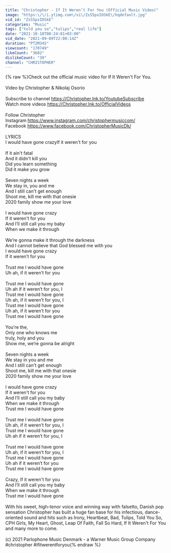 ```yaml
---
title: "Christopher - If It Weren’t For You (Official Music Video)"
image: "https:\/\/i.ytimg.com\/vi\/ZsS5pxIOSkE\/hqdefault.jpg"
vid_id: "ZsS5pxIOSkE"
categories: "Music"
tags: ["told you so","tulips","real life"]
date: "2021-10-18T08:24:01+03:00"
vid_date: "2021-09-09T22:00:14Z"
duration: "PT2M34S"
viewcount: "170749"
likeCount: "3602"
dislikeCount: "39"
channel: "CHRISTOPHER"
---
```

{% raw %}Check out the official music video for If It Weren't For You.<br /><br />Video by Christopher &amp; Nikolaj Osorio<br /><br />Subscribe to channel <a rel="nofollow" target="blank" href="https://Christopher.lnk.to/YoutubeSubscribe">https://Christopher.lnk.to/YoutubeSubscribe</a><br />Watch more videos <a rel="nofollow" target="blank" href="https://Christopher.lnk.to/OfficialVideos">https://Christopher.lnk.to/OfficialVideos</a> <br /><br />Follow Christopher <br />Instagram <a rel="nofollow" target="blank" href="https://www.instagram.com/christophermusiccom/">https://www.instagram.com/christophermusiccom/</a><br />Facebook <a rel="nofollow" target="blank" href="https://www.facebook.com/ChristopherMusicDk/">https://www.facebook.com/ChristopherMusicDk/</a><br /><br />LYRICS<br />I would have gone crazyIf it weren't for you<br /> <br />If it ain't fatal<br />And it didn't kill you<br />Did you learn something<br />Did it make you grow <br /> <br />Seven nights a week<br />We stay in, you and me <br />And I still can't get enough <br />Shoot me, kill me with that onesie<br />2020 family show me your love <br /> <br />I would have gone crazy<br />If it weren't for you<br />And I’ll still call you my baby <br />When we make it through <br /><br />We’re gonna make it through the darkness<br />And I cannot believe that God blessed me with you <br />I would have gone crazy<br />If it weren’t for you<br /><br />Trust me I would have gone<br />Uh ah, if it weren’t for you<br /><br />Trust me I would have gone<br />Uh ah if it weren’t for you, I<br />Trust me I would have gone<br />Uh ah, if it weren’t for you, I <br />Trust me I would have gone<br />Uh ah, if it weren’t for you <br />Trust me I would have gone<br /><br />You’re the,<br />Only one who knows me<br />truly, holy and you <br />Show me, we’re gonna be alright <br /><br />Seven nights a week<br />We stay in you and me <br />And I still can't get enough <br />Shoot me, kill me with that onesie<br />2020 family show me your love <br /><br />I would have gone crazy<br />If it weren't for you<br />And I’ll still call you my baby <br />When we make it through <br />Trust me I would have gone<br /><br />Trust me I would have gone<br />Uh ah, if it weren’t for you, I <br />Trust me I would have gone<br />Uh ah if it weren’t for you, I<br /><br />Trust me I would have gone<br />Uh ah, if it weren’t for you, I <br />Trust me I would have gone<br />Uh ah if it weren’t for you <br />Trust me I would have gone<br /><br />Crazy, If it weren't for you<br />And I’ll still call you my baby <br />When we make it through <br />Trust me I would have gone<br /><br />With his sweet, high-tenor voice and winning way with falsetto, Danish pop sensation Christopher has built a huge fan base for his infectious, dance-oriented sound and hits such as Irony, Heartbeat, Bad, Tulips, Told You So, CPH Girls, My Heart, Ghost, Leap Of Faith, Fall So Hard, If It Weren't For You and many more to come.<br /><br />(c) 2021 Parlophone Music Denmark - a Warner Music Group Company<br />#christopher #ifitwerentforyou{% endraw %}
